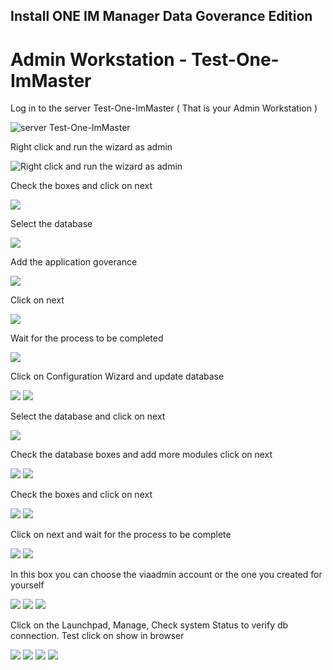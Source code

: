 <!-- INSTALLATION ONEIM  -->
## Install ONE IM Manager Data Goverance Edition
# Admin Workstation - Test-One-ImMaster
Log in to the server Test-One-ImMaster ( That is your Admin Workstation ) 

![server Test-One-ImMaster](https://github.com/fardinbarashi/Howto/blob/main/One%20-%20Identity%20Manager/Images/VMSetup1.png)

Right click and run the wizard as admin

![Right click and run the wizard as admin](https://github.com/fardinbarashi/Howto/blob/main/One%20-%20Identity%20Manager/Images/oneimwizard/1.png)


Check the boxes and click on next

![](https://github.com/fardinbarashi/Howto/blob/main/One%20-%20Identity%20Manager/Images/configurationwizard/22.png)

Select the database

![](https://github.com/fardinbarashi/Howto/blob/main/One%20-%20Identity%20Manager/Images/configurationwizard/23.png)

Add the application goverance

![](https://github.com/fardinbarashi/Howto/blob/main/One%20-%20Identity%20Manager/Images/configurationwizard/24.png)

Click on next

![](https://github.com/fardinbarashi/Howto/blob/main/One%20-%20Identity%20Manager/Images/configurationwizard/25.png)

Wait for the process to be completed 

![](https://github.com/fardinbarashi/Howto/blob/main/One%20-%20Identity%20Manager/Images/configurationwizard/26.png)


Click on Configuration Wizard and update database

![](https://github.com/fardinbarashi/Howto/blob/main/One%20-%20Identity%20Manager/Images/configurationwizard/27.png)
![](https://github.com/fardinbarashi/Howto/blob/main/One%20-%20Identity%20Manager/Images/configurationwizard/28.png)

Select the database and click on next

![](https://github.com/fardinbarashi/Howto/blob/main/One%20-%20Identity%20Manager/Images/configurationwizard/29.png)


Check the database boxes and add more modules click on next

![](https://github.com/fardinbarashi/Howto/blob/main/One%20-%20Identity%20Manager/Images/configurationwizard/30.png)
![](https://github.com/fardinbarashi/Howto/blob/main/One%20-%20Identity%20Manager/Images/configurationwizard/31.png)


Check the boxes and click on next

![](https://github.com/fardinbarashi/Howto/blob/main/One%20-%20Identity%20Manager/Images/configurationwizard/32.png)
![](https://github.com/fardinbarashi/Howto/blob/main/One%20-%20Identity%20Manager/Images/configurationwizard/33.png)

Click on next and wait for the process to be complete

![](https://github.com/fardinbarashi/Howto/blob/main/One%20-%20Identity%20Manager/Images/configurationwizard/34.png)
![](https://github.com/fardinbarashi/Howto/blob/main/One%20-%20Identity%20Manager/Images/configurationwizard/35.png)

In this box you can choose the viaadmin account or the one you created for yourself

![](https://github.com/fardinbarashi/Howto/blob/main/One%20-%20Identity%20Manager/Images/configurationwizard/36.png)
![](https://github.com/fardinbarashi/Howto/blob/main/One%20-%20Identity%20Manager/Images/configurationwizard/11.png)
![](https://github.com/fardinbarashi/Howto/blob/main/One%20-%20Identity%20Manager/Images/configurationwizard/37.png)


Click on the Launchpad, Manage, Check system Status to verify db connection.
Test click on show in browser

![](https://github.com/fardinbarashi/Howto/blob/main/One%20-%20Identity%20Manager/Images/configurationwizard/38.png)
![](https://github.com/fardinbarashi/Howto/blob/main/One%20-%20Identity%20Manager/Images/configurationwizard/39.png)
![](https://github.com/fardinbarashi/Howto/blob/main/One%20-%20Identity%20Manager/Images/configurationwizard/40.png)
![](https://github.com/fardinbarashi/Howto/blob/main/One%20-%20Identity%20Manager/Images/configurationwizard/41.png)
